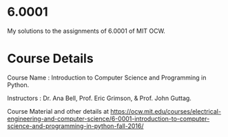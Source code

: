 # 6.0001
My solutions to the assignments of 6.0001 of MIT OCW.

# Course Details

Course Name : Introduction to Computer Science and Programming in Python.

Instructors : Dr. Ana Bell, Prof. Eric Grimson, & Prof. John Guttag.

Course Material and other details at https://ocw.mit.edu/courses/electrical-engineering-and-computer-science/6-0001-introduction-to-computer-science-and-programming-in-python-fall-2016/
